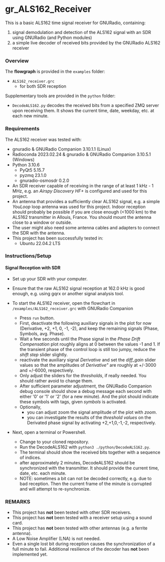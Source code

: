 # gr_ALS162_Receiver
This is a basic ALS162 time signal receiver for GNURadio, containing:
1. signal demodulation and detection of the ALS162 signal with an SDR using GNURadio (and Python modules)
2. a simple live decoder of received bits provided by the GNURadio ALS162 receiver


### Overview
The __flowgraph__ is provided in the `examples` folder:
+ `ALS162_receiver.grc`
    + for both SDR reception

Supplementary tools are provided in the `python` folder:
+ `DecodeALS162.py` decodes the received bits from a specified ZMQ server upon receiving them. It shows the current time, date, weekday, etc. at each new minute.


### Requirements
The ALS162 receiver was tested with:
+ gnuradio & GNURadio Companion 3.10.1.1 (Linux)
+ Radioconda 2023.02.24 & gnuradio & GNURadio Companion 3.10.5.1 (Windows)
+ Python 3.10.6
    + PyQt5 5.15.7
    + pyzmq 23.1.0
    + gnuradio-osmosdr 0.2.0
+ An SDR receiver capable of receiving in the range of at least 1 kHz - 1 MHz, e.g. an _Airspy Discovery HF+_ is configured and used for this project.
+ An antenna that provides a sufficiently clear ALS162 signal, e.g. a simple _YouLoop_ loop antenna was used for this project. Indoor reception should probably be possible if you are close enough (<1000 km) to the ALS162 transmitter in Allouis, France. You should mount the antenna close to a window or outside.
+ The user might also need some antenna cables and adapters to connect the SDR with the antenna.
+ This project has been successfully tested in:
    + Ubuntu 22.04.2 LTS


### Instructions/Setup

#### Signal Reception with SDR
+ Set up your SDR with your computer.
+ Ensure that the raw ALS162 signal reception at 162.0 kHz is good enough, e.g. using gqrx or another signal analysis tool.
+ To start the ALS162 receiver, open the flowchart in `/examples/ALS162_receiver.grc` with GNURadio Companion
    + Press `run` button.
    + First, deactivate the following auxiliary signals in the plot for now (Derivative, +2, +1, 0, -1, -2), and keep the remaining signals (Phase, Symbols, avg. Phase).
    + Wait a few seconds until the Phase signal in the _Phase Drift Compensation_ plot roughly aligns at 0 between the values -1 and 1. If the transient phase of the control loop is still too jumpy, reduce the _shift step_ slider slightly.
    + reactivate the auxiliary signal _Derivative_ and set the _diff_gain_ slider values so that the amplitudes of _Derivative"_ are roughly at +/-3000 and +/-6000, respectively.
    + Only adjust the sliders for the _thresholds_, if really needed. You should rather avoid to change them.
    + After sufficient parameter adjustment, the GNURadio Companion debug console should show a debug message each second with either '0' or '1' or '2' (for a new minute). And the plot should indicate these symbols with tags, given _symbols_ is activated.
    + Optionally,
        + you can adjust zoom the signal amplitude of the plot with _zoom_.
        + you can investigate the results of the _threshold values_ on the Derivated phase signal by activating +2,+1,0,-1,-2, respectively.

+ Next, open a terminal or Powershell.
    + Change to your cloned repository.
    + Run the DecodeALS162 with ```python3 ./python/DecodeALS162.py```.
    + The terminal should show the received bits together with a sequence of indices.
    + after approximately 2 minutes, DecodeALS162 should be synchronized with the transmitter. It should provide the current time, date, etc. each minute.
    + NOTE: sometimes a bit can not be decoded correctly, e.g. due to bad reception. Then the current frame of the minute is corrupted and will attempt to re-synchronize.


### REMARKS
+ This project has __not__ been tested with other SDR receivers.
+ This project has __not__ been tested with a receiver setup using a sound card.
+ This project has __not__ been tested with other antennas (e.g. a ferrite antenna).
+ A Low Noise Amplifier (LNA) is not needed.
+ Even a single lost bit during reception causes the synchronization of a full minute to fail. Additional resilience of the decoder has __not__ been implemented yet.
